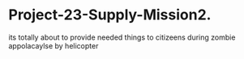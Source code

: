# Project-23-Supply-Mission2.
its totally about to provide needed things to citizeens  during zombie appolacaylse by helicopter
